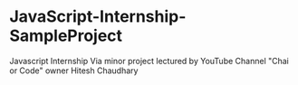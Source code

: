# JavaScript-Internship-SampleProject
Javascript Internship Via minor project lectured by YouTube Channel "Chai or Code"  owner  Hitesh Chaudhary 
